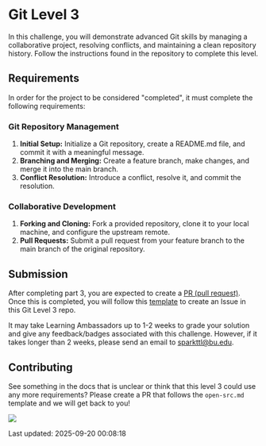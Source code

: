 # Git Level 3

In this challenge, you will demonstrate advanced Git skills by managing a collaborative project, resolving conflicts, and maintaining a clean repository history. Follow the instructions found in the repository to complete this level.

## Requirements

In order for the project to be considered "completed", it must complete the following requirements:

### Git Repository Management

1. **Initial Setup:** Initialize a Git repository, create a README.md file, and commit it with a meaningful message.
2. **Branching and Merging:** Create a feature branch, make changes, and merge it into the main branch.
3. **Conflict Resolution:** Introduce a conflict, resolve it, and commit the resolution.

### Collaborative Development

1. **Forking and Cloning:** Fork a provided repository, clone it to your local machine, and configure the upstream remote.
2. **Pull Requests:** Submit a pull request from your feature branch to the main branch of the original repository.

## Submission

After completing part 3, you are expected to create a [PR (pull request)](https://docs.github.com/en/pull-requests/collaborating-with-pull-requests/proposing-changes-to-your-work-with-pull-requests/creating-a-pull-request#creating-the-pull-request). Once this is completed, you will follow this [template](https://github.com/hajiix/git-level3/issues/1) to create an Issue in this Git Level 3 repo.

It may take Learning Ambassadors up to 1-2 weeks to grade your solution and give any feedback/badges associated with this challenge. However, if it takes longer than 2 weeks, please send an email to sparkttl@bu.edu.

## Contributing

See something in the docs that is unclear or think that this level 3 could use any more requirements? Please create a PR that follows the `open-src.md` template and we will get back to you!

<a href="https://contrib.rocks">
  <img src="https://contrib.rocks/image?repo=BU-Spark-Learning-Ambassadors/paths-level3-template" />
</a>

<!-- PUT GOLD BADGE OF SKILL HERE -->
<!-- <div style="display: flex; align-items: center; justify-content: center;">
<img src="https://pngimg.com/d/gold_medal_PNG28.png" width='200'/>
</div> -->

Last updated: 2025-09-20 00:08:18
